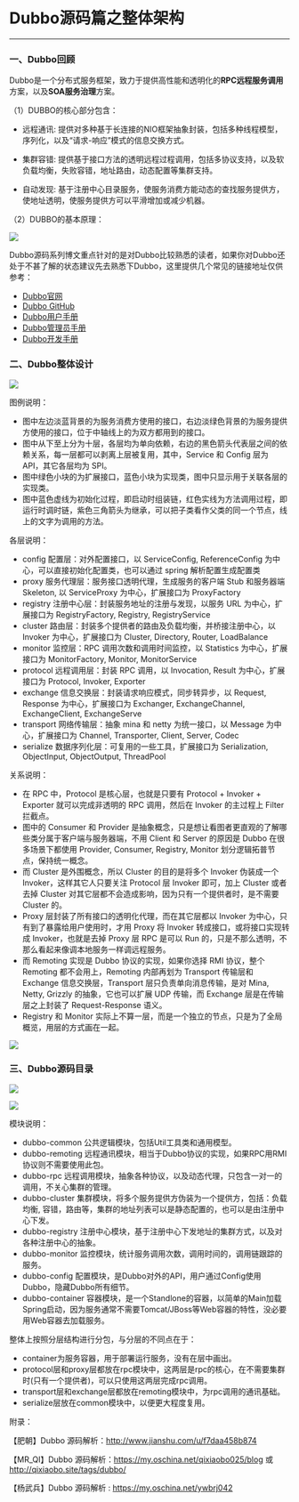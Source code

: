 # Dubbo源码篇之整体架构 #
***

### 一、Dubbo回顾 ###

Dubbo是一个分布式服务框架，致力于提供高性能和透明化的**RPC远程服务调用**方案，以及**SOA服务治理**方案。

（1）DUBBO的核心部分包含：


- 远程通讯: 提供对多种基于长连接的NIO框架抽象封装，包括多种线程模型，序列化，以及“请求-响应”模式的信息交换方式。


- 集群容错: 提供基于接口方法的透明远程过程调用，包括多协议支持，以及软负载均衡，失败容错，地址路由，动态配置等集群支持。


- 自动发现: 基于注册中心目录服务，使服务消费方能动态的查找服务提供方，使地址透明，使服务提供方可以平滑增加或减少机器。


（2）DUBBO的基本原理：

![](http://dubbo.apache.org/docs/zh-cn/user/sources/images/dubbo-architecture.jpg)



Dubbo源码系列博文重点针对的是对Dubbo比较熟悉的读者，如果你对Dubbo还处于不甚了解的状态建议先去熟悉下Dubbo，这里提供几个常见的链接地址仅供参考：




- [Dubbo官网](http://dubbo.io/ "Dubbo官网")
- [Dubbo GitHub](https://github.com/dubbo)
- [Dubbo用户手册](http://dubbo.apache.org/books/dubbo-user-book/ "Dubbo用户手册")
- [Dubbo管理员手册](http://dubbo.apache.org/books/dubbo-admin-book/ "Dubbo管理员手册")
- [Dubbo开发手册](http://dubbo.apache.org/books/dubbo-dev-book/ "Dubbo开发手册")





### 二、Dubbo整体设计 ###

![](http://dubbo.apache.org/docs/zh-cn/dev/sources/images/dubbo-framework.jpg)


图例说明：

- 图中左边淡蓝背景的为服务消费方使用的接口，右边淡绿色背景的为服务提供方使用的接口，位于中轴线上的为双方都用到的接口。
- 图中从下至上分为十层，各层均为单向依赖，右边的黑色箭头代表层之间的依赖关系，每一层都可以剥离上层被复用，其中，Service 和 Config 层为 API，其它各层均为 SPI。
- 图中绿色小块的为扩展接口，蓝色小块为实现类，图中只显示用于关联各层的实现类。
- 图中蓝色虚线为初始化过程，即启动时组装链，红色实线为方法调用过程，即运行时调时链，紫色三角箭头为继承，可以把子类看作父类的同一个节点，线上的文字为调用的方法。


各层说明：

- config 配置层：对外配置接口，以 ServiceConfig, ReferenceConfig 为中心，可以直接初始化配置类，也可以通过 spring 解析配置生成配置类
- proxy 服务代理层：服务接口透明代理，生成服务的客户端 Stub 和服务器端 Skeleton, 以 ServiceProxy 为中心，扩展接口为 ProxyFactory
- registry 注册中心层：封装服务地址的注册与发现，以服务 URL 为中心，扩展接口为 RegistryFactory, Registry, RegistryService
- cluster 路由层：封装多个提供者的路由及负载均衡，并桥接注册中心，以 Invoker 为中心，扩展接口为 Cluster, Directory, Router, LoadBalance
- monitor 监控层：RPC 调用次数和调用时间监控，以 Statistics 为中心，扩展接口为 MonitorFactory, Monitor, MonitorService
- protocol 远程调用层：封装 RPC 调用，以 Invocation, Result 为中心，扩展接口为 Protocol, Invoker, Exporter
- exchange 信息交换层：封装请求响应模式，同步转异步，以 Request, Response 为中心，扩展接口为 Exchanger, ExchangeChannel,
ExchangeClient, ExchangeServe
- transport 网络传输层：抽象 mina 和 netty 为统一接口，以 Message 为中心，扩展接口为 Channel, Transporter, Client, Server, Codec
- serialize 数据序列化层：可复用的一些工具，扩展接口为 Serialization, ObjectInput, ObjectOutput, ThreadPool


关系说明：

- 在 RPC 中，Protocol 是核心层，也就是只要有 Protocol + Invoker + Exporter 就可以完成非透明的 RPC 调用，然后在 Invoker 的主过程上 Filter 拦截点。
- 图中的 Consumer 和 Provider 是抽象概念，只是想让看图者更直观的了解哪些类分属于客户端与服务器端，不用 Client 和 Server 的原因是 Dubbo 在很多场景下都使用 Provider, Consumer, Registry, Monitor 划分逻辑拓普节点，保持统一概念。
- 而 Cluster 是外围概念，所以 Cluster 的目的是将多个 Invoker 伪装成一个 Invoker，这样其它人只要关注 Protocol 层 Invoker 即可，加上 Cluster 或者去掉 Cluster 对其它层都不会造成影响，因为只有一个提供者时，是不需要 Cluster 的。
- Proxy 层封装了所有接口的透明化代理，而在其它层都以 Invoker 为中心，只有到了暴露给用户使用时，才用 Proxy 将 Invoker 转成接口，或将接口实现转成 Invoker，也就是去掉 Proxy 层 RPC 是可以 Run 的，只是不那么透明，不那么看起来像调本地服务一样调远程服务。
- 而 Remoting 实现是 Dubbo 协议的实现，如果你选择 RMI 协议，整个 Remoting 都不会用上，Remoting 内部再划为 Transport 传输层和 Exchange 信息交换层，Transport 层只负责单向消息传输，是对 Mina, Netty, Grizzly 的抽象，它也可以扩展 UDP 传输，而 Exchange 层是在传输层之上封装了 Request-Response 语义。
- Registry 和 Monitor 实际上不算一层，而是一个独立的节点，只是为了全局概览，用层的方式画在一起。



![](https://i.imgur.com/KtLf8IY.png)




### 三、Dubbo源码目录 ###

![](https://i.imgur.com/TatpHFr.png)

![](http://dubbo.apache.org/docs/zh-cn/dev/sources/images/dubbo-modules.jpg)

模块说明：


- dubbo-common 公共逻辑模块，包括Util工具类和通用模型。
- dubbo-remoting 远程通讯模块，相当于Dubbo协议的实现，如果RPC用RMI协议则不需要使用此包。
- dubbo-rpc 远程调用模块，抽象各种协议，以及动态代理，只包含一对一的调用，不关心集群的管理。
- dubbo-cluster 集群模块，将多个服务提供方伪装为一个提供方，包括：负载均衡, 容错，路由等，集群的地址列表可以是静态配置的，也可以是由注册中心下发。
- dubbo-registry 注册中心模块，基于注册中心下发地址的集群方式，以及对各种注册中心的抽象。
- dubbo-monitor 监控模块，统计服务调用次数，调用时间的，调用链跟踪的服务。
- dubbo-config 配置模块，是Dubbo对外的API，用户通过Config使用Dubbo，隐藏Dubbo所有细节。
- dubbo-container 容器模块，是一个Standlone的容器，以简单的Main加载Spring启动，因为服务通常不需要Tomcat/JBoss等Web容器的特性，没必要用Web容器去加载服务。


整体上按照分层结构进行分包，与分层的不同点在于：


- container为服务容器，用于部署运行服务，没有在层中画出。
- protocol层和proxy层都放在rpc模块中，这两层是rpc的核心，在不需要集群时(只有一个提供者)，可以只使用这两层完成rpc调用。
- transport层和exchange层都放在remoting模块中，为rpc调用的通讯基础。
- serialize层放在common模块中，以便更大程度复用。









附录：

【肥朝】Dubbo 源码解析：http://www.jianshu.com/u/f7daa458b874

【MR_QI】Dubbo 源码解析：https://my.oschina.net/qixiaobo025/blog 或 http://qixiaobo.site/tags/dubbo/

【杨武兵】Dubbo 源码解析 : https://my.oschina.net/ywbrj042



